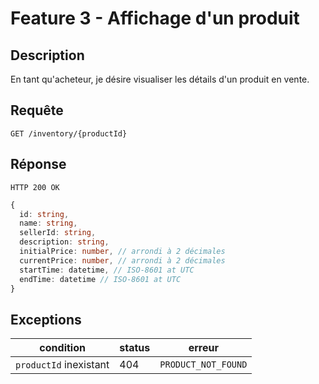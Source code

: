 # Feature 3 - Affichage d'un produit

## Description

En tant qu'acheteur, je désire visualiser les détails d'un produit en vente.

## Requête

`GET /inventory/{productId}`

## Réponse

`HTTP 200 OK`
```ts
{
  id: string,
  name: string,
  sellerId: string,
  description: string,
  initialPrice: number, // arrondi à 2 décimales
  currentPrice: number, // arrondi à 2 décimales
  startTime: datetime, // ISO-8601 at UTC
  endTime: datetime // ISO-8601 at UTC
}
```

## Exceptions

| condition              | status | erreur              |
| ---------------------- | ------ | ------------------- |
| `productId` inexistant | 404    | `PRODUCT_NOT_FOUND` |

